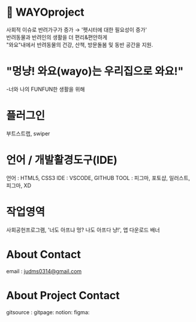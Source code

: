 # 📢 WAYOproject

사회적 이슈로 반려가구가 증가 → '펫시터에 대한 필요성이 증가'</BR>
반려동물과 반려인의 생활을 더 편리&편안하게</BR>
"와요"내에서 반려동물의 건강, 산책, 방문돌봄 및 동반 공간을 지원.


# "멍냥! 와요(wayo)는 우리집으로 와요!"
-너와 나의 FUNFUN한 생활을 위해


# 플러그인
부트스트랩, swiper

# 언어 / 개발활경도구(IDE)
언어 : HTML5, CSS3
IDE : VSCODE, GITHUB
TOOL : 피그마, 포토샵, 일러스트, 피그마, XD

# 작업영역
사회공헌프로그램, '너도 아프냐 멍? 나도 아프다 냥!', 앱 다운로드 배너


# About Contact
email : judms0314@gmail.com

# About Project Contact
gitsource : 
gitpage:
notion:
figma:
